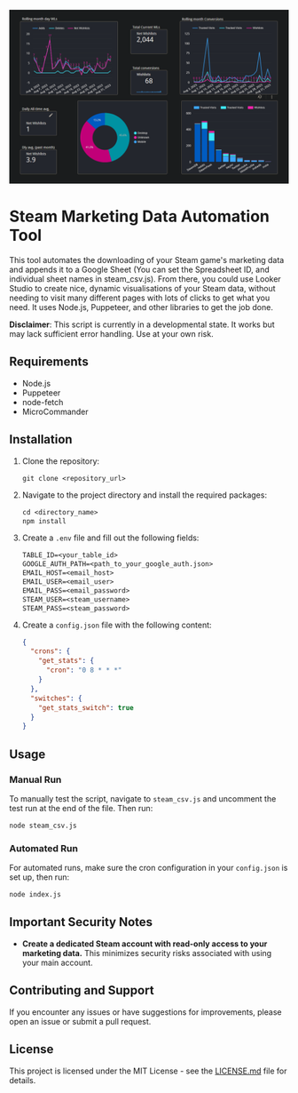 ![Data Visualization](datavis.png)

# Steam Marketing Data Automation Tool

This tool automates the downloading of your Steam game's marketing data and appends it to a Google Sheet (You can set the Spreadsheet ID, and individual sheet names in steam_csv.js). From there, you could use Looker Studio to create nice, dynamic visualisations of your Steam data, without needing to visit many different pages with lots of clicks to get what you need. It uses Node.js, Puppeteer, and other libraries to get the job done.

**Disclaimer**: This script is currently in a developmental state. It works but may lack sufficient error handling. Use at your own risk.

## Requirements

- Node.js
- Puppeteer
- node-fetch
- MicroCommander

## Installation

1. Clone the repository:

    ```
    git clone <repository_url>
    ```

2. Navigate to the project directory and install the required packages:

    ```
    cd <directory_name>
    npm install
    ```

3. Create a `.env` file and fill out the following fields:

    ```
    TABLE_ID=<your_table_id>
    GOOGLE_AUTH_PATH=<path_to_your_google_auth.json>
    EMAIL_HOST=<email_host>
    EMAIL_USER=<email_user>
    EMAIL_PASS=<email_password>
    STEAM_USER=<steam_username>
    STEAM_PASS=<steam_password>
    ```

4. Create a `config.json` file with the following content:

    ```json
    {
      "crons": {
        "get_stats": {
          "cron": "0 8 * * *"
        }
      },
      "switches": {
        "get_stats_switch": true
      }
    }
    ```

## Usage

### Manual Run

To manually test the script, navigate to `steam_csv.js` and uncomment the test run at the end of the file. Then run:

```bash
node steam_csv.js
```

### Automated Run

For automated runs, make sure the cron configuration in your `config.json` is set up, then run:

```bash
node index.js
```

## Important Security Notes

- **Create a dedicated Steam account with read-only access to your marketing data.** This minimizes security risks associated with using your main account.

## Contributing and Support

If you encounter any issues or have suggestions for improvements, please open an issue or submit a pull request.

## License

This project is licensed under the MIT License - see the [LICENSE.md](LICENSE.md) file for details.
